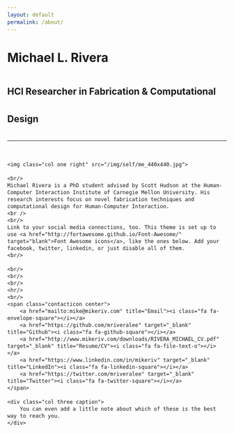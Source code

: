 ```yaml
---
layout: default
permalink: /about/
---
```

<div class="header-bar">
  <h1>Michael L. Rivera</h1>
  <h2 style="line-height:3.0em">HCI Researcher in Fabrication &amp; Computational Design</h2>
  <hr>
</div>
<br/>

<div class="post">
  <article class="post-content">

	<img class="col one right" src="/img/self/me_440x440.jpg">

	<br/>
	Michael Rivera is a PhD student advised by Scott Hudson at the Human-Computer Interaction Institute of Carnegie Mellon University. His research interests focus on novel fabrication techniques and computational design for Human-Computer Interaction.  
	<br />
	<br/>
	Link to your social media connections, too. This theme is set up to use <a href="http://fortawesome.github.io/Font-Awesome/" target="blank">Font Awesome icons</a>, like the ones below. Add your facebook, twitter, linkedin, or just disable all of them.
	<br/>

	<br/>
	<br/>
	<br/>
	<hr/>
	<br/>
	<span class="contacticon center">
		<a href="mailto:mike@mikeriv.com" title="Email"><i class="fa fa-envelope-square"></i></a>
		<a href="https://github.com/mriveralee" target="_blank" title="Github"><i class="fa fa-github-square"></i></a>
		<a href="http://www.mikeriv.com/downloads/RIVERA_MICHAEL_CV.pdf" target="_blank" title="Resume/CV"><i class="fa fa-file-text-o"></i></a>
		<a href="https://www.linkedin.com/in/mikeriv" target="_blank" title="LinkedIn"><i class="fa fa-linkedin-square"></i></a>
		<a href="https://twitter.com/mriveralee" target="_blank" title="Twitter"><i class="fa fa-twitter-square"></i></a>
	</span>

	<div class="col three caption">
		You can even add a little note about which of these is the best way to reach you.
	</div>

  </article>

</div>
